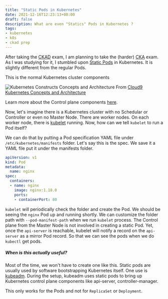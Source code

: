 ```yaml
---
title: "Static Pods in Kubernetes"
date: 2021-12-16T12:23:13+08:00
draft: false
description: What are even "Statics" Pods in Kubernetes ?
tags:
- kubernetes
- k8s
- ckad prep
---
```


After taking the [CKAD](/posts/ckad-experience/) exam, I am planning to take the (harder) [CKA](https://www.cncf.io/certification/cka/) exam.
As I was studying for it, I stumbled upon [Static Pods](https://kubernetes.io/docs/concepts/workloads/pods/#static-pods) in Kubernetes.
It is slightly different from the regular Pods.

This is the normal Kubernetes cluster components

![Kubernetes Constructs Concepts and Architecture](https://platform9.com/wp-content/uploads/2019/05/kubernetes-constructs-concepts-architecture.jpg)
From [Cloud9 Kubernetes Concepts and Architecture](https://platform9.com/blog/kubernetes-enterprise-chapter-2-kubernetes-architecture-concepts/)

Learn more about the Control plane components [here](https://kubernetes.io/docs/concepts/overview/components/#control-plane-components).

Now, let's imagine there is a Kubernetes cluster with no Schedular or Controller or even no Master Node.
There are worker nodes. On each worker node, there is [kubelet](https://kubernetes.io/docs/reference/command-line-tools-reference/kubelet/) running.
Now, how can we tell `kubelet` to run a Pod itself?

We can do that by putting a Pod specification YAML file under `/etc/kubernetes/manifests` folder.
Let's say this is the spec. We save it a YAML file put it under the manifests folder.
```yaml
apiVersion: v1
kind: Pod
metadata:
  name: nginx
spec:
  containers:
  - name: nginx
    image: nginx:1.18.0
    ports:
    - containerPort: 80
```
`kubelet` will periodically check the folder and create the Pod.
We should be seeing the `nginx` Pod up and running shortly.
We can customize the folder path with `--pod-manifest-path` when we run `kubelet` process.
The Control plane from the Master Node is not involved in creating a static Pod.
Yet, once the `api-server` is reachable, kubelet will notify a record on the `api-server` as a mirror Pod record. So that we can see the pods when we do `kubectl` get pods.

##### When is this actually useful?
Most of the time, we won't have to create one like this.
Static pods are usually used by software bootstrapping Kubernetes itself.
One use is [kubeadm](https://kubernetes.io/docs/reference/setup-tools/kubeadm/). During the setup, kubeadm uses static pods to bring up Kubernetes control plane components like api-server, controller-manager.

This only works for the Pods and not for `ReplicaSet` or `Deployment`.
